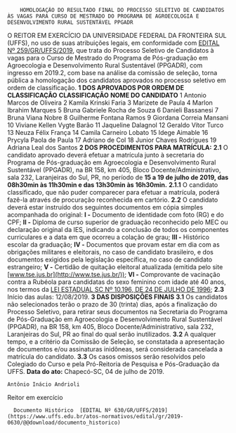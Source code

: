         HOMOLOGAÇÃO DO RESULTADO FINAL DO PROCESSO SELETIVO DE CANDIDATOS ÀS VAGAS PARA CURSO DE MESTRADO DO PROGRAMA DE AGROECOLOGIA E DESENVOLVIMENTO RURAL SUSTENTÁVEL PPGADR  

 O REITOR EM EXERCÍCIO DA UNIVERSIDADE FEDERAL DA FRONTEIRA SUL (UFFS), no uso de suas atribuições legais, em conformidade com [EDITAL Nº 259/GR/UFFS/2019](https://www.uffs.edu.br/atos-normativos/edital/gr/2019-0259), que trata do Processo Seletivo de Candidatos à vagas para o Curso de Mestrado do Programa de Pós-graduação em Agroecologia e Desenvolvimento Rural Sustentável (PPGADR), com ingresso em 2019.2, com base na análise da comissão de seleção, torna pública a homologação dos candidatos aprovados no processo seletivo em ordem de classificação.  **1 DOS APROVADOS POR ORDEM DE CLASSIFICAÇÃO**     **CLASSIFICAÇÃO**   **NOME DO CANDIDATO**     1   Antonio Marcos de Oliveira     2   Kamila Krinski Faria     3   Marizete de Paula     4   Marlon Ibrahim Marques     5   Bruna Gabriele Rocha de Souza     6   Danieli Bassanesi     7   Bruna Viana Nobre     8   Guilherme Fontana Ramos     9   Giordana Correia Mansani     10   Viviane Kellen Vygte Barão     11   Jaqueline Dalagnol     12   Geraldo Vítor Turco     13   Neuza Félix França     14   Camila Carneiro Lobato     15   Idege Aimable     16   Prycyla Paola de Paula     17   Adriano de Col     18   Junior Chaves Rodrigues     19   Adriana Leal dos Santos      **2 DOS PROCEDIMENTOS PARA MATRÍCULA:** **2.1**  O candidato aprovado deverá efetuar a matrícula junto à secretaria do Programa de Pós-graduação em Agroecologia e Desenvolvimento Rural Sustentável (PPGADR), na BR 158, km 405, Bloco Docente/Administrativo, sala 232, Laranjeiras do Sul, PR, no período de **15 a 19 de julho de 2019, das 08h30min às 11h30min e das 13h30min às 16h30min.** **2.1.1**  O candidato classificado, que não puder comparecer para efetuar a matrícula, poderá fazê-la através de procuração reconhecida em cartório. **2.2**  O candidato deverá estar instruído dos seguintes documentos em cópia simples acompanhada do original: **I -**  Documento de identidade com foto (RG) e do CPF; **II -**  Diploma de curso superior de graduação reconhecido pelo MEC ou declaração original da IES, indicando a conclusão de todos os componentes curriculares e a data em que ocorreu a colação de grau; **III -**  Histórico escolar da graduação; **IV -**  Documentos que provam estar em dia com as obrigações militares e eleitorais, no caso de candidato brasileiro, e dos documentos exigidos pela legislação específica, no caso de candidato estrangeiro; **V -**  Certidão de quitação eleitoral atualizada (emitida pelo site [www.tse.jus.br](http://www.tse.jus.br/)); **VI -**  Comprovante de vacinação contra a Rubéola para candidatas do sexo feminino com idade até 40 anos, nos termos da [LEI ESTADUAL SC Nº 10.196, DE 24 DE JULHO DE 1996](http://leis.alesc.sc.gov.br/html/1996/10196_1996_lei.html); **2.3**  Início das aulas: 12/08/2019.  **3 DAS DISPOSIÇÕES FINAIS** **3.1**  Os candidatos não selecionados terão o prazo de 30 (trinta) dias, após a finalização do Processo Seletivo, para retirar seus documentos na Secretaria do Programa de Pós-Graduação em Agroecologia e Desenvolvimento Rural Sustentável (PPGADR), na BR 158, km 405, Bloco Docente/Administrativo, sala 232, Laranjeiras do Sul, PR ao final do qual serão inutilizados. **3.2**  A qualquer tempo, e a critério da Comissão de Seleção, se constatada a apresentação de documentos e/ou assinaturas inidôneas, será considerada cancelada a matrícula do candidato. **3.3**  Os casos omissos serão resolvidos pelo Colegiado do Curso e pela Pró-Reitoria de Pesquisa e Pós-Graduação da UFFS.        **Data do ato:** Chapecó-SC, 04 de julho de 2019.   
 

    Antônio Inácio Andrioli   
 Reitor em exercício 

      Documento Histórico  [EDITAL Nº 630/GR/UFFS/2019](https://www.uffs.edu.br/atos-normativos/edital/gr/2019-0630/@@download/documento_historico)     
      